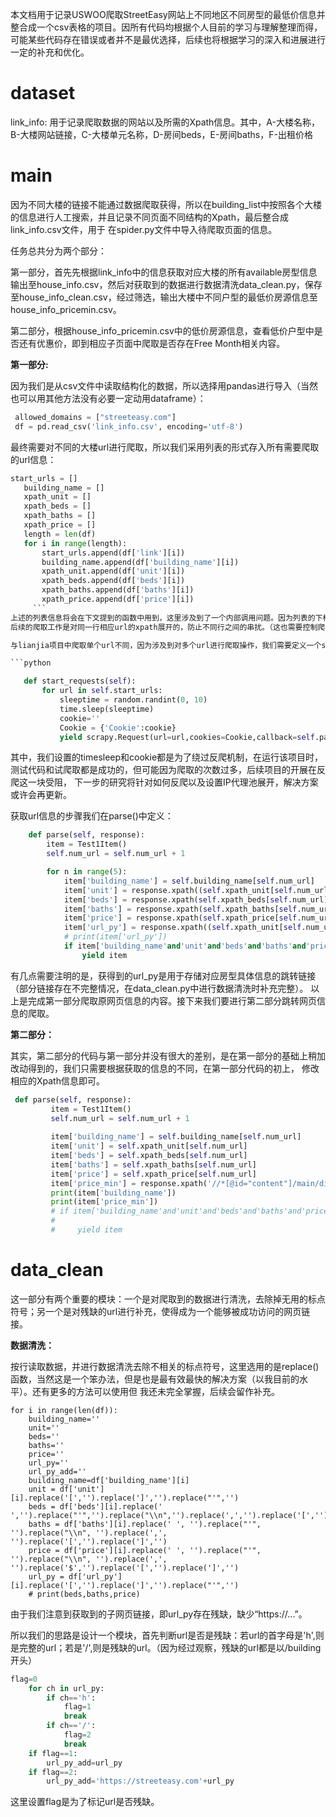 本文档用于记录USWOO爬取StreetEasy网站上不同地区不同房型的最低价信息并整合成一个csv表格的项目。因所有代码均根据个人目前的学习与理解整理而得，
可能某些代码存在错误或者并不是最优选择，后续也将根据学习的深入和进展进行一定的补充和优化。

# dataset

link_info: 用于记录爬取数据的网站以及所需的Xpath信息。其中，A-大楼名称，B-大楼网站链接，C-大楼单元名称，D-房间beds，E-房间baths，F-出租价格

# main

因为不同大楼的链接不能通过数据爬取获得，所以在building_list中按照各个大楼的信息进行人工搜索，并且记录不同页面不同结构的Xpath，最后整合成link_info.csv文件，用于
在spider.py文件中导入待爬取页面的信息。

任务总共分为两个部分：

第一部分，首先先根据link_info中的信息获取对应大楼的所有available房型信息输出至house_info.csv，然后对获取到的数据进行数据清洗data_clean.py，保存至house_info_clean.csv，经过筛选，输出大楼中不同户型的最低价房源信息至house_info_pricemin.csv。

第二部分，根据house_info_pricemin.csv中的低价房源信息，查看低价户型中是否还有优惠价，即到相应子页面中爬取是否存在Free Month相关内容。

__第一部分:__

因为我们是从csv文件中读取结构化的数据，所以选择用pandas进行导入（当然也可以用其他方法没有必要一定动用dataframe）：

```python
 allowed_domains = ["streeteasy.com"]
 df = pd.read_csv('link_info.csv', encoding='utf-8')
 ```
 最终需要对不同的大楼url进行爬取，所以我们采用列表的形式存入所有需要爬取的url信息：
 
 ```python
 start_urls = []
    building_name = []
    xpath_unit = []
    xpath_beds = []
    xpath_baths = []
    xpath_price = []
    length = len(df)
    for i in range(length):
        start_urls.append(df['link'][i])
        building_name.append(df['building_name'][i])
        xpath_unit.append(df['unit'][i])
        xpath_beds.append(df['beds'][i])
        xpath_baths.append(df['baths'][i])
        xpath_price.append(df['price'][i])
      ```
上述的列表信息将会在下文提到的函数中用到，这里涉及到了一个内部调用问题。因为列表的下标是从[0]开始，所以初始化num_url=-1，以便控制
后续的爬取工作是对同一行相应url的xpath展开的，防止不同行之间的串扰。（这也需要控制爬虫程序禁止并发，否则会造成错误，这个坑也是搞了很久求助某位大佬才跳出来）

与lianjia项目中爬取单个url不同，因为涉及到对多个url进行爬取操作，我们需要定义一个start_request()来告知爬虫项目当前对哪个url进行爬取：

```python

    def start_requests(self):
        for url in self.start_urls:
            sleeptime = random.randint(0, 10)
            time.sleep(sleeptime)
            cookie=''
            Cookie = {'Cookie':cookie}
            yield scrapy.Request(url=url,cookies=Cookie,callback=self.parse)
```

其中，我们设置的timesleep和cookie都是为了绕过反爬机制，在运行该项目时，测试代码和试爬取都是成功的，但可能因为爬取的次数过多，后续项目的开展在反爬这一块受阻，
下一步的研究将针对如何反爬以及设置IP代理池展开，解决方案或许会再更新。

获取url信息的步骤我们在parse()中定义：

```python
    def parse(self, response):
        item = Test1Item()
        self.num_url = self.num_url + 1

        for n in range(5):
            item['building_name'] = self.building_name[self.num_url]
            item['unit'] = response.xpath((self.xpath_unit[self.num_url]+'/text()').format(n+1)).extract()
            item['beds'] = response.xpath(self.xpath_beds[self.num_url].format(n+1)).extract()
            item['baths'] = response.xpath(self.xpath_baths[self.num_url].format(n+1)).extract()
            item['price'] = response.xpath(self.xpath_price[self.num_url].format(n+1)).extract()
            item['url_py'] = response.xpath((self.xpath_unit[self.num_url]+'/@href').format(n+1)).extract()
            # print(item['url_py'])
            if item['building_name'and'unit'and'beds'and'baths'and'price']:
                yield item
```

有几点需要注明的是，获得到的url_py是用于存储对应房型具体信息的跳转链接（部分链接存在不完整情况，在data_clean.py中进行数据清洗时补充完整）。
以上是完成第一部分爬取原网页信息的内容。接下来我们要进行第二部分跳转网页信息的爬取。

__第二部分：__

其实，第二部分的代码与第一部分并没有很大的差别，是在第一部分的基础上稍加改动得到的，我们只需要根据获取的信息的不同，在第一部分代码的初上，
修改相应的Xpath信息即可。

```python
 def parse(self, response):
         item = Test1Item()
         self.num_url = self.num_url + 1
         
         item['building_name'] = self.building_name[self.num_url]
         item['unit'] = self.xpath_unit[self.num_url]
         item['beds'] = self.xpath_beds[self.num_url]
         item['baths'] = self.xpath_baths[self.num_url]
         item['price'] = self.xpath_price[self.num_url]
         item['price_min'] = response.xpath('//*[@id="content"]/main/div[3]/article[2]/section[1]/div/div[2]/ul/li[1]/p/text()').extract()
         print(item['building_name'])
         print(item['price_min'])
         # if item['building_name'and'unit'and'beds'and'baths'and'price']:
         #
         #     yield item
```

# data_clean

这一部分有两个重要的模块：一个是对爬取到的数据进行清洗，去除掉无用的标点符号；另一个是对残缺的url进行补充，使得成为一个能够被成功访问的网页链接。

__数据清洗：__

按行读取数据，并进行数据清洗去除不相关的标点符号，这里选用的是replace()函数，当然这是一个笨办法，但是也是最有效最快的解决方案（以我目前的水平）。还有更多的方法可以使用但
我还未完全掌握，后续会留作补充。

```pyhton
for i in range(len(df)):
    building_name=''
    unit=''
    beds=''
    baths=''
    price=''
    url_py=''
    url_py_add=''
    building_name=df['building_name'][i]
    unit = df['unit'][i].replace('[','').replace(']','').replace("'",'')
    beds = df['beds'][i].replace(' ','').replace("'",'').replace("\\n",'').replace(',','').replace('[','').replace(']','')
    baths = df['baths'][i].replace(' ', '').replace("'", '').replace("\\n", '').replace(',', '').replace('[','').replace(']','')
    price = df['price'][i].replace(' ', '').replace("'", '').replace("\\n", '').replace(',', '').replace('$','').replace('[','').replace(']','')
    url_py = df['url_py'][i].replace('[','').replace(']','').replace("'",'')
    # print(beds,baths,price)
```

由于我们注意到获取到的子网页链接，即url_py存在残缺，缺少“https://...”。

所以我们的思路是设计一个模块，首先判断url是否是残缺：若url的首字母是'h',则是完整的url；若是'/',则是残缺的url。（因为经过观察，残缺的url都是以/building开头）

```python
flag=0
    for ch in url_py:
        if ch=='h':
            flag=1
            break
        if ch=='/':
            flag=2
            break
    if flag==1:
        url_py_add=url_py
    if flag==2:
        url_py_add='https://streeteasy.com'+url_py
```

这里设置flag是为了标记url是否残缺。





